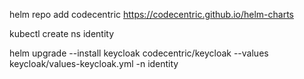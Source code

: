 helm repo add codecentric https://codecentric.github.io/helm-charts

kubectl create ns identity

helm upgrade --install keycloak codecentric/keycloak --values keycloak/values-keycloak.yml -n identity

